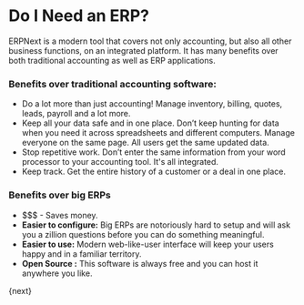 <!-- add-breadcrumbs -->
# Do I Need an ERP?

ERPNext is a modern tool that covers not only accounting, but also all other
business functions, on an integrated platform. It has many benefits over both
traditional accounting as well as ERP applications.

### Benefits over traditional accounting software:

  * Do a lot more than just accounting! Manage inventory, billing, quotes, leads, payroll and a lot more.
  * Keep all your data safe and in one place. Don’t keep hunting for data when you need it across spreadsheets and different computers. Manage everyone on the same page. All users get the same updated data.
  * Stop repetitive work. Don’t enter the same information from your word processor to your accounting tool. It's all integrated.
  * Keep track. Get the entire history of a customer or a deal in one place.

### Benefits over big ERPs

  * $$$ - Saves money.
  * **Easier to configure:** Big ERPs are notoriously hard to setup and will ask you a zillion questions before you can do something meaningful.
  * **Easier to use:** Modern web-like-user interface will keep your users happy and in a familiar territory.
  * **Open Source :** This software is always free and you can host it anywhere you like.

{next}

